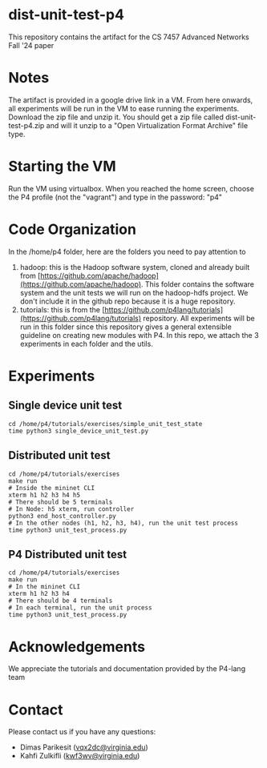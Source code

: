 # dist-unit-test-p4

This repository contains the artifact for the CS 7457 Advanced Networks Fall '24 paper 

# Notes

The artifact is provided in a google drive link in a VM. From here onwards, all experiments will be run in the VM to ease running the experiments. Download the zip file and unzip it. You should get a zip file called dist-unit-test-p4.zip and will it unzip to a "Open Virtualization Format Archive" file type.

# Starting the VM

Run the VM using virtualbox. When you reached the home screen, choose the P4 profile (not the "vagrant") and type in the password: "p4"

# Code Organization

In the /home/p4 folder, here are the folders you need to pay attention to

1. hadoop: this is the Hadoop software system, cloned and already built from [https://github.com/apache/hadoop](https://github.com/apache/hadoop). This folder contains the software system and the unit tests we will run on the hadoop-hdfs project. We don't include it in the github repo because it is a huge repository.
2. tutorials: this is from the [https://github.com/p4lang/tutorials](https://github.com/p4lang/tutorials) repository. All experiments will be run in this folder since this repository gives a general extensible guideline on creating new modules with P4. In this repo, we attach the 3 experiments in each folder and the utils. 

# Experiments

## Single device unit test
```
cd /home/p4/tutorials/exercises/simple_unit_test_state
time python3 single_device_unit_test.py
```
## Distributed unit test
```
cd /home/p4/tutorials/exercises
make run
# Inside the mininet CLI
xterm h1 h2 h3 h4 h5
# There should be 5 terminals
# In Node: h5 xterm, run controller
python3 end_host_controller.py
# In the other nodes (h1, h2, h3, h4), run the unit test process
time python3 unit_test_process.py
```
## P4 Distributed unit test
```
cd /home/p4/tutorials/exercises
make run
# In the mininet CLI
xterm h1 h2 h3 h4
# There should be 4 terminals
# In each terminal, run the unit process
time python3 unit_test_process.py
```

# Acknowledgements
We appreciate the tutorials and documentation provided by the P4-lang team

# Contact

Please contact us if you have any questions:
* Dimas Parikesit (vqx2dc@virginia.edu)
* Kahfi Zulkifli (kwf3wv@virginia.edu)
